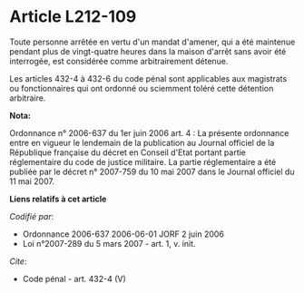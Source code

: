 # Article L212-109

Toute personne arrêtée en vertu d'un mandat d'amener, qui a été maintenue pendant plus de vingt-quatre heures dans la maison
d'arrêt sans avoir été interrogée, est considérée comme arbitrairement détenue. 

Les articles 432-4 à 432-6 du code pénal sont applicables aux magistrats ou fonctionnaires qui ont ordonné ou sciemment
toléré cette détention arbitraire.

**Nota:**

Ordonnance n° 2006-637 du 1er juin 2006 art. 4 : La présente ordonnance entre en vigueur le lendemain de la publication au
Journal officiel de la République française du décret en Conseil d'Etat portant partie réglementaire du code de justice
militaire. La partie réglementaire a été publiée par le décret n° 2007-759 du 10 mai 2007 dans le Journal officiel du 11 mai
2007.

**Liens relatifs à cet article**

_Codifié par_:

  - Ordonnance 2006-637 2006-06-01 JORF 2 juin 2006
  - Loi n°2007-289 du 5 mars 2007 - art. 1, v. init.

_Cite_:

  - Code pénal - art. 432-4 (V)
